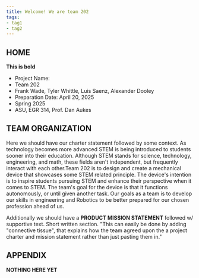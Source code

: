 ```yaml
---
title: Welcome! We are team 202
tags:
- tag1
- tag2
---
```


## HOME
**This is bold**

- Project Name: 
- Team 202
- Frank Wade, Tyler Whittle, Luis Saenz, Alexander Dooley
- Preparation Date: April 20, 2025
- Spring 2025
- ASU, EGR 314, Prof. Dan Aukes

## TEAM ORGANIZATION
Here we should have our charter statement followed by some context. 
As technology becomes more advanced STEM is being introduced to students sooner into their education. Although STEM stands for science, technology, engineering, and math, these fields aren't independent, but frequently interact with each other.Team 202 is to design and create a mechanical device that showcases some STEM related principle. The device's intention is to inspire students pursuing STEM and enhance their perspective when it comes to STEM.  The team's goal for the device is that it functions autonomously, or until given another task. Our goals as a team is to develop our skills in engineering and Robotics to be better prepared for our chosen profession ahead of us.

Additionally we should have a **PRODUCT MISSION STATEMENT** followed w/ supportive text. Short written section. "This can easily be done by adding "connective tissue", that explains how the team agreed upon the a project charter and mission statement rather than just pasting them in."

## APPENDIX
**NOTHING HERE YET**
